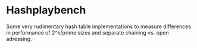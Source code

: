 # Hashplaybench
Some very rudimentary hash table implementations to measure differences in performance of 2^k/prime sizes and separate chaining vs. open adressing.

